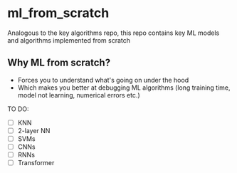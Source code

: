 # ml_from_scratch
Analogous to the key algorithms repo, this repo contains key ML models and algorithms implemented from scratch

## Why ML from scratch?
- Forces you to understand what's going on under the hood
- Which makes you better at debugging ML algorithms (long training time, model not learning, numerical errors etc.)

TO DO:
- [ ] KNN
- [ ] 2-layer NN
- [ ] SVMs
- [ ] CNNs
- [ ] RNNs
- [ ] Transformer
